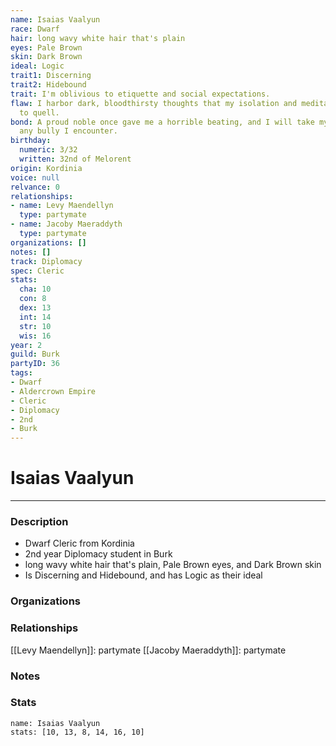 ```yaml
---
name: Isaias Vaalyun
race: Dwarf
hair: long wavy white hair that's plain
eyes: Pale Brown
skin: Dark Brown
ideal: Logic
trait1: Discerning
trait2: Hidebound
trait: I'm oblivious to etiquette and social expectations.
flaw: I harbor dark, bloodthirsty thoughts that my isolation and meditation failed
  to quell.
bond: A proud noble once gave me a horrible beating, and I will take my revenge on
  any bully I encounter.
birthday:
  numeric: 3/32
  written: 32nd of Melorent
origin: Kordinia
voice: null
relvance: 0
relationships:
- name: Levy Maendellyn
  type: partymate
- name: Jacoby Maeraddyth
  type: partymate
organizations: []
notes: []
track: Diplomacy
spec: Cleric
stats:
  cha: 10
  con: 8
  dex: 13
  int: 14
  str: 10
  wis: 16
year: 2
guild: Burk
partyID: 36
tags:
- Dwarf
- Aldercrown Empire
- Cleric
- Diplomacy
- 2nd
- Burk
---
```

# Isaias Vaalyun
---
### Description
- Dwarf Cleric from Kordinia
- 2nd year Diplomacy student in Burk
- long wavy white hair that's plain, Pale Brown eyes, and Dark Brown skin
- Is Discerning and Hidebound, and has Logic as their ideal

### Organizations

### Relationships
[[Levy Maendellyn]]: partymate
[[Jacoby Maeraddyth]]: partymate

### Notes

### Stats
```statblock
name: Isaias Vaalyun
stats: [10, 13, 8, 14, 16, 10]
```